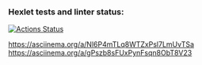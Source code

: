 ### Hexlet tests and linter status:
[![Actions Status](https://github.com/mikerockin/python-project-lvl1/workflows/hexlet-check/badge.svg)](https://github.com/mikerockin/python-project-lvl1/actions)

https://asciinema.org/a/Nl6P4mTLq8WTZxPsl7LmUvTSa
https://asciinema.org/a/gPszb8sFUxPynFsqn8ObT8V23

